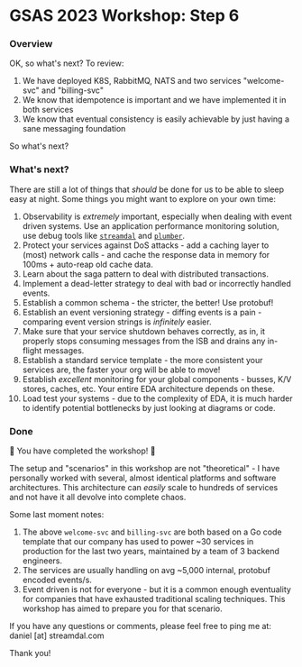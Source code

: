 # GSAS 2023 Workshop: Step 6

### Overview

OK, so what's next? To review:

1. We have deployed K8S, RabbitMQ, NATS and two services "welcome-svc" and "billing-svc"
2. We know that idempotence is important and we have implemented it in both services
3. We know that eventual consistency is easily achievable by just having a sane
messaging foundation

So what's next?

### What's next?

There are still a lot of things that _should_ be done for us to be able to 
sleep easy at night. Some things you might want to explore on your own time:

1. Observability is *extremely* important, especially when dealing with event
driven systems. Use an application performance monitoring solution, use debug
tools like [`streamdal`](https://github.com/streamdal/streamdal) and
[`plumber`](https://github.com/streamdal/plumber).
2. Protect your services against DoS attacks - add a caching layer to (most)
network calls - and cache the response data in memory for 100ms + auto-reap old
cache data.
3. Learn about the saga pattern to deal with distributed transactions.
4. Implement a dead-letter strategy to deal with bad or incorrectly handled events.
5. Establish a common schema - the stricter, the better! Use protobuf!
6. Establish an event versioning strategy - diffing events is a pain - comparing
event version strings is _infinitely_ easier.
7. Make sure that your service shutdown behaves correctly, as in, it properly
stops consuming messages from the ISB and drains any in-flight messages.
8. Establish a standard service template - the more consistent your services are,
the faster your org will be able to move!
9. Establish _excellent_ monitoring for your global components - busses, K/V
stores, caches, etc. Your entire EDA architecture depends on these.
10. Load test your systems - due to the complexity of EDA, it is much harder to
identify potential bottlenecks by just looking at diagrams or code.

### Done

🎉 You have completed the workshop! 🎉

The setup and "scenarios" in this workshop are not "theoretical" - I have 
personally worked with several, almost identical platforms and software 
architectures. This architecture can _easily_ scale to hundreds of services
and not have it all devolve into complete chaos.

Some last moment notes:

1. The above `welcome-svc` and `billing-svc` are both based on a Go code template
that our company has used to power ~30 services in production for the last two
years, maintained by a team of 3 backend engineers.
2. The services are usually handling on avg ~5,000 internal, protobuf encoded
events/s.
3. Event driven is not for everyone - but it is a common enough eventuality for 
companies that have exhausted traditional scaling techniques. This workshop
has aimed to prepare you for that scenario.

If you have any questions or comments, please feel free to ping me at:
daniel [at] streamdal.com

Thank you!

